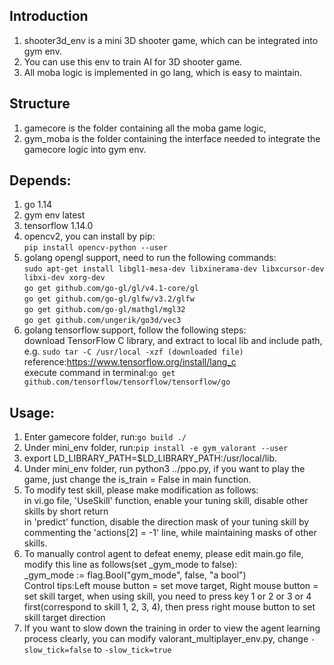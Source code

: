 ## Introduction
1. shooter3d_env is a mini 3D shooter game, which can be integrated into gym env.
1. You can use this env to train AI for 3D shooter game.
1. All moba logic is implemented in go lang, which is easy to maintain.

## Structure
1. gamecore is the folder containing all the moba game logic, 
1. gym_moba is the folder containing the interface needed to integrate the gamecore logic into gym env.

## Depends:
1. go 1.14
1. gym env latest
1. tensorflow 1.14.0
1. opencv2, you can install by pip:  
`pip install opencv-python --user`  
1. golang opengl support, need to run the following commands:   
`sudo apt-get install libgl1-mesa-dev libxinerama-dev libxcursor-dev libxi-dev xorg-dev`  
`go get github.com/go-gl/gl/v4.1-core/gl`  
`go get github.com/go-gl/glfw/v3.2/glfw`  
`go get github.com/go-gl/mathgl/mgl32`  
`go get github.com/ungerik/go3d/vec3`  
6. golang tensorflow support, follow the following steps:  
download TensorFlow C library, and extract to local lib and include path, e.g. `sudo tar -C /usr/local -xzf (downloaded file)`
reference:https://www.tensorflow.org/install/lang_c  
execute command in terminal:`go get github.com/tensorflow/tensorflow/tensorflow/go`  

## Usage:
1. Enter gamecore folder, run:`go build ./`  
1. Under mini_env folder, run:`pip install -e gym_valorant --user`  
1. export LD_LIBRARY_PATH=$LD_LIBRARY_PATH:/usr/local/lib.  
1. Under mini_env folder, run python3 ../ppo.py, if you want to play the game, just change the is_train = False in main function.  
1. To modify test skill, please make modification as follows:   
in vi.go file, 'UseSkill' function, enable your tuning skill, disable other skills by short return   
in 'predict' function, disable the direction mask of your tuning skill by commenting the 'actions[2] = -1' line, while maintaining masks of other skills.   
1. To manually control agent to defeat enemy, please edit main.go file, modify this line as follows(set _gym_mode to false):   
_gym_mode := flag.Bool("gym_mode", false, "a bool")   
Control tips:Left mouse button = set move target, Right mouse button = set skill target, when using skill, you need to press key 1 or 2 or 3 or 4 first(correspond to skill 1, 2, 3, 4), then press right mouse button to set skill target direction   
1. If you want to slow down the training in order to view the agent learning process clearly, you can modify valorant_multiplayer_env.py, change `-slow_tick=false` to `-slow_tick=true`    

